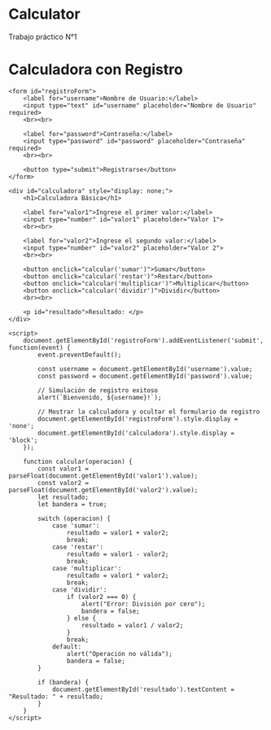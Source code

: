 # Calculator
Trabajo práctico N°1
<!DOCTYPE html>
<html lang="en">
<head>
    <meta charset="UTF-8">
    <meta name="viewport" content="width=device-width, initial-scale=1.0">
    <title>Calculadora con Registro</title>
</head>
<body>
    <h1>Calculadora con Registro</h1>
    
    <form id="registroForm">
        <label for="username">Nombre de Usuario:</label>
        <input type="text" id="username" placeholder="Nombre de Usuario" required>
        <br><br>

        <label for="password">Contraseña:</label>
        <input type="password" id="password" placeholder="Contraseña" required>
        <br><br>

        <button type="submit">Registrarse</button>
    </form>

    <div id="calculadora" style="display: none;">
        <h1>Calculadora Básica</h1>
        
        <label for="valor1">Ingrese el primer valor:</label>
        <input type="number" id="valor1" placeholder="Valor 1">
        <br><br>
        
        <label for="valor2">Ingrese el segundo valor:</label>
        <input type="number" id="valor2" placeholder="Valor 2">
        <br><br>
        
        <button onclick="calcular('sumar')">Sumar</button>
        <button onclick="calcular('restar')">Restar</button>
        <button onclick="calcular('multiplicar')">Multiplicar</button>
        <button onclick="calcular('dividir')">Dividir</button>
        <br><br>
        
        <p id="resultado">Resultado: </p>
    </div>

    <script>
        document.getElementById('registroForm').addEventListener('submit', function(event) {
            event.preventDefault();
            
            const username = document.getElementById('username').value;
            const password = document.getElementById('password').value;

            // Simulación de registro exitoso
            alert(`Bienvenido, ${username}!`);

            // Mostrar la calculadora y ocultar el formulario de registro
            document.getElementById('registroForm').style.display = 'none';
            document.getElementById('calculadora').style.display = 'block';
        });

        function calcular(operacion) {
            const valor1 = parseFloat(document.getElementById('valor1').value);
            const valor2 = parseFloat(document.getElementById('valor2').value);
            let resultado;
            let bandera = true;

            switch (operacion) {
                case 'sumar':
                    resultado = valor1 + valor2;
                    break;
                case 'restar':
                    resultado = valor1 - valor2;
                    break;
                case 'multiplicar':
                    resultado = valor1 * valor2;
                    break;
                case 'dividir':
                    if (valor2 === 0) {
                        alert("Error: División por cero");
                        bandera = false;
                    } else {
                        resultado = valor1 / valor2;
                    }
                    break;
                default:
                    alert("Operación no válida");
                    bandera = false;
            }

            if (bandera) {
                document.getElementById('resultado').textContent = "Resultado: " + resultado;
            }
        }
    </script>
</body>
</html>
